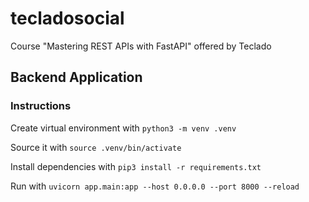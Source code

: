 # tecladosocial
Course "Mastering REST APIs with FastAPI" offered by Teclado

## Backend Application

### Instructions

Create virtual environment with `python3 -m venv .venv`

Source it with `source .venv/bin/activate`

Install dependencies with `pip3 install -r requirements.txt`

Run with `uvicorn app.main:app --host 0.0.0.0 --port 8000 --reload`
